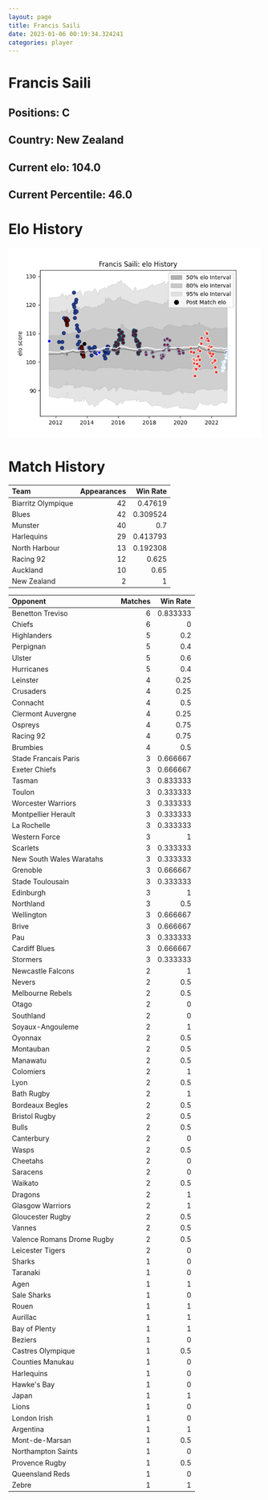 ```yaml
---  
layout: page  
title: Francis Saili  
date: 2023-01-06 00:19:34.324241  
categories: player  
---
```

# Francis Saili

## Positions: C

## Country: New Zealand

## Current elo: 104.0

## Current Percentile: 46.0

# Elo History


![elo history](history_FrancisSaili.png)
# Match History


| Team               |   Appearances |   Win Rate |
|:-------------------|--------------:|-----------:|
| Biarritz Olympique |            42 |   0.47619  |
| Blues              |            42 |   0.309524 |
| Munster            |            40 |   0.7      |
| Harlequins         |            29 |   0.413793 |
| North Harbour      |            13 |   0.192308 |
| Racing 92          |            12 |   0.625    |
| Auckland           |            10 |   0.65     |
| New Zealand        |             2 |   1        |

| Opponent                   |   Matches |   Win Rate |
|:---------------------------|----------:|-----------:|
| Benetton Treviso           |         6 |   0.833333 |
| Chiefs                     |         6 |   0        |
| Highlanders                |         5 |   0.2      |
| Perpignan                  |         5 |   0.4      |
| Ulster                     |         5 |   0.6      |
| Hurricanes                 |         5 |   0.4      |
| Leinster                   |         4 |   0.25     |
| Crusaders                  |         4 |   0.25     |
| Connacht                   |         4 |   0.5      |
| Clermont Auvergne          |         4 |   0.25     |
| Ospreys                    |         4 |   0.75     |
| Racing 92                  |         4 |   0.75     |
| Brumbies                   |         4 |   0.5      |
| Stade Francais Paris       |         3 |   0.666667 |
| Exeter Chiefs              |         3 |   0.666667 |
| Tasman                     |         3 |   0.833333 |
| Toulon                     |         3 |   0.333333 |
| Worcester Warriors         |         3 |   0.333333 |
| Montpellier Herault        |         3 |   0.333333 |
| La Rochelle                |         3 |   0.333333 |
| Western Force              |         3 |   1        |
| Scarlets                   |         3 |   0.333333 |
| New South Wales Waratahs   |         3 |   0.333333 |
| Grenoble                   |         3 |   0.666667 |
| Stade Toulousain           |         3 |   0.333333 |
| Edinburgh                  |         3 |   1        |
| Northland                  |         3 |   0.5      |
| Wellington                 |         3 |   0.666667 |
| Brive                      |         3 |   0.666667 |
| Pau                        |         3 |   0.333333 |
| Cardiff Blues              |         3 |   0.666667 |
| Stormers                   |         3 |   0.333333 |
| Newcastle Falcons          |         2 |   1        |
| Nevers                     |         2 |   0.5      |
| Melbourne Rebels           |         2 |   0.5      |
| Otago                      |         2 |   0        |
| Southland                  |         2 |   0        |
| Soyaux-Angouleme           |         2 |   1        |
| Oyonnax                    |         2 |   0.5      |
| Montauban                  |         2 |   0.5      |
| Manawatu                   |         2 |   0.5      |
| Colomiers                  |         2 |   1        |
| Lyon                       |         2 |   0.5      |
| Bath Rugby                 |         2 |   1        |
| Bordeaux Begles            |         2 |   0.5      |
| Bristol Rugby              |         2 |   0.5      |
| Bulls                      |         2 |   0.5      |
| Canterbury                 |         2 |   0        |
| Wasps                      |         2 |   0.5      |
| Cheetahs                   |         2 |   0        |
| Saracens                   |         2 |   0        |
| Waikato                    |         2 |   0.5      |
| Dragons                    |         2 |   1        |
| Glasgow Warriors           |         2 |   1        |
| Gloucester Rugby           |         2 |   0.5      |
| Vannes                     |         2 |   0.5      |
| Valence Romans Drome Rugby |         2 |   0.5      |
| Leicester Tigers           |         2 |   0        |
| Sharks                     |         1 |   0        |
| Taranaki                   |         1 |   0        |
| Agen                       |         1 |   1        |
| Sale Sharks                |         1 |   0        |
| Rouen                      |         1 |   1        |
| Aurillac                   |         1 |   1        |
| Bay of Plenty              |         1 |   1        |
| Beziers                    |         1 |   0        |
| Castres Olympique          |         1 |   0.5      |
| Counties Manukau           |         1 |   0        |
| Harlequins                 |         1 |   0        |
| Hawke's Bay                |         1 |   0        |
| Japan                      |         1 |   1        |
| Lions                      |         1 |   0        |
| London Irish               |         1 |   0        |
| Argentina                  |         1 |   1        |
| Mont-de-Marsan             |         1 |   0.5      |
| Northampton Saints         |         1 |   0        |
| Provence Rugby             |         1 |   0.5      |
| Queensland Reds            |         1 |   0        |
| Zebre                      |         1 |   1        |